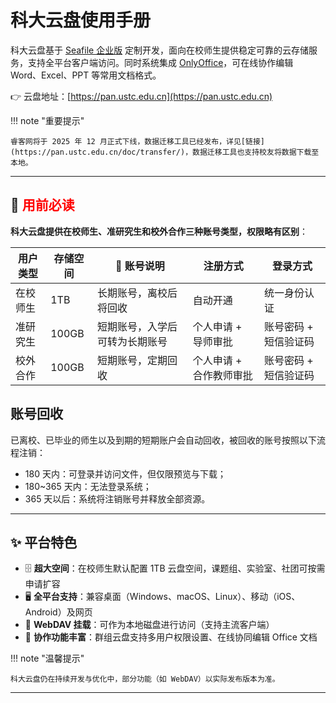 # 科大云盘使用手册

科大云盘基于 [Seafile 企业版](https://www.seafile.com/features/) 定制开发，面向在校师生提供稳定可靠的云存储服务，支持全平台客户端访问。同时系统集成 [OnlyOffice](https://www.onlyoffice.com/zh/)，可在线协作编辑 Word、Excel、PPT 等常用文档格式。

👉 云盘地址：[https://pan.ustc.edu.cn](https://pan.ustc.edu.cn)

!!! note "重要提示"

    睿客网将于 2025 年 12 月正式下线，数据迁移工具已经发布，详见[链接](https://pan.ustc.edu.cn/doc/transfer/)，数据迁移工具也支持校友将数据下载至本地。
---

## 📢 <span style="color:red">用前必读</span>

**科大云盘提供在校师生、准研究生和校外合作三种账号类型，权限略有区别**：

| 用户类型   | 存储空间 | 🧾 账号说明                 | 注册方式         | 登录方式               |
|------------|-----------|-----------------------------|------------------|------------------------|
| 在校师生   | 1TB       | 长期账号，离校后将回收     | 自动开通         | 统一身份认证           |
| 准研究生   | 100GB     | 短期账号，入学后可转为长期账号 | 个人申请 + 导师审批 | 账号密码 + 短信验证码   |
| 校外合作   | 100GB     | 短期账号，定期回收         | 个人申请 + 合作教师审批 | 账号密码 + 短信验证码 |

## 账号回收

已离校、已毕业的师生以及到期的短期账户会自动回收，被回收的账号按照以下流程注销：

- 180 天内：可登录并访问文件，但仅限预览与下载；
- 180~365 天内：无法登录系统；
- 365 天以后：系统将注销账号并释放全部资源。
---

## ✨ 平台特色

- 🗄️ **超大空间**：在校师生默认配置 1TB 云盘空间，课题组、实验室、社团可按需申请扩容
- 🖥️ **全平台支持**：兼容桌面（Windows、macOS、Linux）、移动（iOS、Android）及网页
- 🔗 **WebDAV 挂载**：可作为本地磁盘进行访问（支持主流客户端）
- 👥 **协作功能丰富**：群组云盘支持多用户权限设置、在线协同编辑 Office 文档

!!! note "温馨提示"

    科大云盘仍在持续开发与优化中，部分功能（如 WebDAV）以实际发布版本为准。
---
